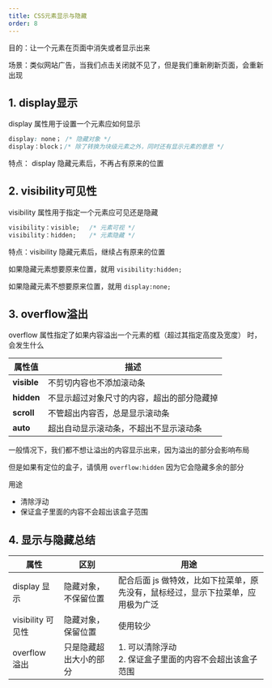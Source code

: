 ```yaml
---
title: CSS元素显示与隐藏
order: 8
---
```


目的：让一个元素在页面中消失或者显示出来

场景：类似网站广告，当我们点击关闭就不见了，但是我们重新刷新页面，会重新出现

## 1. display显示

display 属性用于设置一个元素应如何显示

```css
display: none； /* 隐藏对象 */
display：block；/* 除了转换为块级元素之外，同时还有显示元素的意思 */
```

特点： display 隐藏元素后，不再占有原来的位置

## 2. visibility可见性

visibility 属性用于指定一个元素应可见还是隐藏

```css
visibility：visible; 　/* 元素可视 */
visibility：hidden; 　 /* 元素隐藏 */
```

特点：visibility 隐藏元素后，继续占有原来的位置

如果隐藏元素想要原来位置，就用 `visibility:hidden;`

如果隐藏元素不想要原来位置，就用 `display:none;`

## 3. overflow溢出

overflow 属性指定了如果内容溢出一个元素的框（超过其指定高度及宽度） 时，会发生什么

| 属性值      | 描述                                       |
| ----------- | ------------------------------------------ |
| **visible** | 不剪切内容也不添加滚动条                   |
| **hidden**  | 不显示超过对象尺寸的内容，超出的部分隐藏掉 |
| **scroll**  | 不管超出内容否，总是显示滚动条             |
| **auto**    | 超出自动显示滚动条，不超出不显示滚动条     |

一般情况下，我们都不想让溢出的内容显示出来，因为溢出的部分会影响布局

但是如果有定位的盒子，请慎用 `overflow:hidden`  因为它会隐藏多余的部分

用途
+ 清除浮动
+ 保证盒子里面的内容不会超出该盒子范围

## 4. 显示与隐藏总结

| 属性              | 区别                   | 用途                                                         |
| ----------------- | ---------------------- | ------------------------------------------------------------ |
| display 显示      | 隐藏对象，不保留位置   | 配合后面 js 做特效，比如下拉菜单，原先没有，鼠标经过，显示下拉菜单，应用极为广泛 |
| visibility 可见性 | 隐藏对象，保留位置     | 使用较少                                                     |
| overflow 溢出     | 只是隐藏超出大小的部分 | 1. 可以清除浮动<br>2. 保证盒子里面的内容不会超出该盒子范围   |